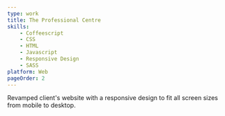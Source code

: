 ```yaml
---
type: work
title: The Professional Centre
skills:
	- Coffeescript
	- CSS
	- HTML
	- Javascript
	- Responsive Design
	- SASS
platform: Web
pageOrder: 2
---
```


Revamped client's website with a responsive design to fit all screen sizes from mobile to desktop.
